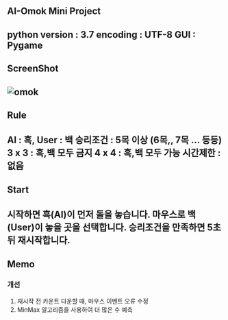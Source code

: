 ## AI-Omok Mini Project
 python version : 3.7
 encoding : UTF-8
 GUI : Pygame
------------
## ScreenShot
![omok](https://user-images.githubusercontent.com/48282708/71707199-feb57e00-2e2b-11ea-9257-977c33195025.png)
------------
## Rule
AI : 흑, User : 백
승리조건 : 5목 이상 (6목,, 7목 ... 등등)
3 x 3 : 흑,백 모두 금지
4 x 4 : 흑,백 모두 가능
시간제한 : 없음
------------
## Start
시작하면 흑(AI)이 먼저 돌을 놓습니다.
마우스로 백(User)이 놓을 곳을 선택합니다.
승리조건을 만족하면 5초 뒤 재시작합니다.
------------
## Memo
### 개선
1. 재시작 전 카운트 다운할 때, 마우스 이벤트 오류 수정
2. MinMax 알고리즘을 사용하여 더 많은 수 예측
